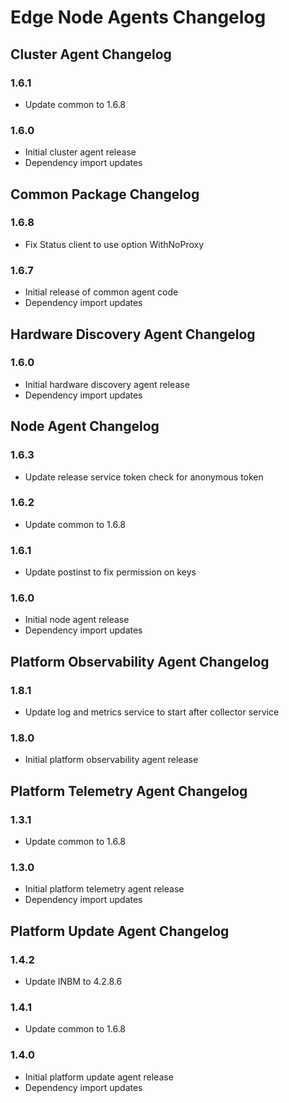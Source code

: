 <!---
  SPDX-FileCopyrightText: (C) 2025 Intel Corporation
  SPDX-License-Identifier: Apache-2.0
-->
# Edge Node Agents Changelog

## Cluster Agent Changelog

### 1.6.1
- Update common to 1.6.8

### 1.6.0
- Initial cluster agent release
- Dependency import updates

## Common Package Changelog

### 1.6.8
- Fix Status client to use option WithNoProxy

### 1.6.7
- Initial release of common agent code
- Dependency import updates

## Hardware Discovery Agent Changelog

### 1.6.0
- Initial hardware discovery agent release
- Dependency import updates

## Node Agent Changelog

### 1.6.3
- Update release service token check for anonymous token

### 1.6.2
- Update common to 1.6.8

### 1.6.1
- Update postinst to fix permission on keys

### 1.6.0
- Initial node agent release
- Dependency import updates

## Platform Observability Agent Changelog

### 1.8.1
- Update log and metrics service to start after collector service

### 1.8.0
- Initial platform observability agent release

## Platform Telemetry Agent Changelog

### 1.3.1
- Update common to 1.6.8

### 1.3.0
- Initial platform telemetry agent release
- Dependency import updates

## Platform Update Agent Changelog
### 1.4.2
- Update INBM to 4.2.8.6

### 1.4.1
- Update common to 1.6.8

### 1.4.0
- Initial platform update agent release
- Dependency import updates

